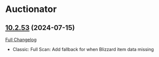 # Auctionator

## [10.2.53](https://github.com/Auctionator/Auctionator/tree/10.2.53) (2024-07-15)
[Full Changelog](https://github.com/Auctionator/Auctionator/compare/10.2.52...10.2.53) 

- Classic: Full Scan: Add fallback for when Blizzard item data missing  
